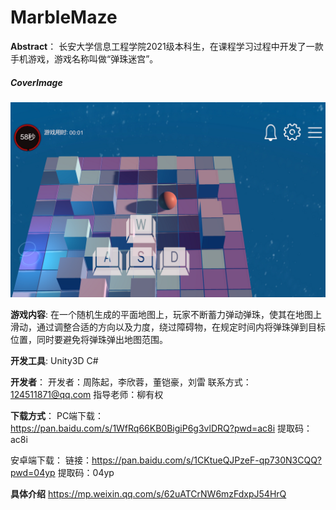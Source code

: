 # MarbleMaze

**Abstract**：
长安大学信息工程学院2021级本科生，在课程学习过程中开发了一款手机游戏，游戏名称叫做“弹珠迷宫”。

##### CoverImage

![CoverImage](/intro.png)

**游戏内容**:
在一个随机生成的平面地图上，玩家不断蓄力弹动弹珠，使其在地图上滑动，通过调整合适的方向以及力度，绕过障碍物，在规定时间内将弹珠弹到目标位置，同时要避免将弹珠弹出地图范围。

**开发工具**:
Unity3D
C#

**开发者**：
开发者：周陈起，李欣蓉，董铠豪，刘雷
联系方式：124511871@qq.com
指导老师：柳有权

**下载方式**：
PC端下载：
https://pan.baidu.com/s/1WfRq66KB0BigiP6g3vlDRQ?pwd=ac8i
提取码：ac8i

安卓端下载：
链接：https://pan.baidu.com/s/1CKtueQJPzeF-qp730N3CQQ?pwd=04yp
提取码：04yp

**具体介绍**
https://mp.weixin.qq.com/s/62uATCrNW6mzFdxpJ54HrQ
